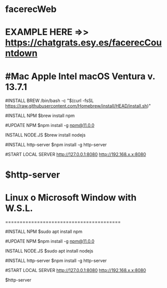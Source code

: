 # facerecWeb
EXAMPLE HERE =>> https://chatgrats.esy.es/facerecCountdown
======================================
#Mac Apple Intel macOS Ventura v. 13.7.1
======================================

#INSTALL BREW
/bin/bash -c "$(curl -fsSL https://raw.githubusercontent.com/Homebrew/install/HEAD/install.sh)"

#INSTALL NPM
$brew install npm

#UPDATE NPM
$npm install -g npm@11.0.0

INSTALL NODE.JS
$brew install nodejs

#INSTALL http-server
$npm install -g http-server

#START LOCAL SERVER http://127.0.0.1:8080 http://192.168.x.x:8080

$http-server
========================================
# Linux o Microsoft Window with W.S.L.
========================================

#INSTALL NPM
$sudo apt install npm

#UPDATE NPM
$npm install -g npm@11.0.0

INSTALL NODE.JS
$sudo apt install nodejs

#INSTALL http-server
$npm install -g http-server

#START LOCAL SERVER http://127.0.0.1:8080 http://192.168.x.x:8080

$http-server
